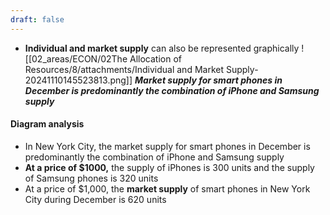 ```yaml
---
draft: false
---
```

- **Individual and market supply** can also be represented graphically
    ![[02_areas/ECON/02The Allocation of Resources/8/attachments/Individual and Market Supply-20241110145523813.png]]
    _**Market supply for smart phones in December is predominantly the combination of iPhone and Samsung supply**_
#### Diagram analysis
- In New York City, the market supply for smart phones in December is predominantly the combination of iPhone and Samsung supply
- **At a price of $1000,** the supply of iPhones is 300 units and the supply of Samsung phones is 320 units
- At a price of $1,000, the **market supply** of smart phones in New York City during December is 620 units